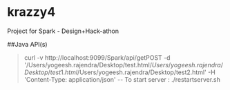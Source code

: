 # krazzy4
Project for Spark - Design+Hack-athon


##Java API(s)

>curl -v http://localhost:9099/Spark/api/getPOST -d '/Users/yogeesh.rajendra/Desktop/test.html$/Users/yogeesh.rajendra/Desktop/test1.html$/Users/yogeesh.rajendra/Desktop/test2.html' -H 'Content-Type: application/json'
--
>To start server : ./restartserver.sh
